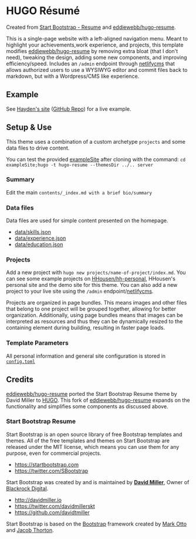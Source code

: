 # HUGO Résumé

Created from [Start Bootstrap - Resume](https://startbootstrap.com/themes/resume/) and [eddiewebb/hugo-resume](https://github.com/eddiewebb/hugo-resume).

This is a single-page website with a left-aligned navigation menu. Meant to highlight your achievements,work experience, and projects, this template modifies [eddiewebb/hugo-resume](https://github.com/eddiewebb/hugo-resume) by removing extra bloat (that I don't need), tweaking the design, adding some new components, and improving efficiency/speed. Includes an `/admin` endpoint through [netlifycms](https://www.netlifycms.org/) that allows authorized users to use a WYSIWYG editor and commit files back to markdown, but with a Wordpress/CMS like experience.

## Example

See [Hayden's site](https://haydenhousen.com) ([GitHub Repo](https://github.com/HHousen/hh-personal)) for a live example.

## Setup & Use

This theme uses a combination of a custom archetype `projects` and some data files to drive content.

You can test the provided [exampleSite](exampleSite) after cloning with the command:
`cd exampleSite;hugo -t hugo-resume --themesDir ../.. server`

### Summary
Edit the main `contents/_index.md with a brief bio/summary`

### Data files
Data files are used for simple content presented on the homepage.

- [data/skills.json](https://github.com/HHousen/hh-personal/blob/master/data/skills.json)
- [data/experience.json](https://github.com/HHousen/hh-personal/blob/master/data/experience.json)
- [data/education.json](https://github.com/HHousen/hh-personal/blob/master/data/education.json)

### Projects

Add a new project with `hugo new projects/name-of-project/index.md`. You can see some example projects on [HHousen/hh-personal](https://github.com/HHousen/hh-personal/tree/master/content/projects), HHousen's personal site and the demo site for this theme. You can also add a new project to your live site using the `/admin` endpoint/[netlifycms](https://www.netlifycms.org/).

Projects are organized in page bundles. This means images and other files that belong to one project will be grouped together, allowing for better organization. Additionally, using page bundles means that images can be interpreted as resources and thus they can be dynamically resized to the containing element during building, resulting in faster page loads.

### Template Parameters

All personal information and general site configuration is stored in [`config.toml`](https://github.com/HHousen/hh-personal/blob/master/config.toml)

## Credits

[eddiewebb/hugo-resume](https://github.com/eddiewebb/hugo-resume) ported the Start Bootstrap Resume theme by David Miller to [HUGO](https://gohugo.io/). This fork of [eddiewebb/hugo-resume](https://github.com/eddiewebb/hugo-resume) expands on the functionality and simplifies some components as discussed above.

### Start Bootstrap Resume

Start Bootstrap is an open source library of free Bootstrap templates and themes. All of the free templates and themes on Start Bootstrap are released under the MIT license, which means you can use them for any purpose, even for commercial projects.

* https://startbootstrap.com
* https://twitter.com/SBootstrap

Start Bootstrap was created by and is maintained by **[David Miller](http://davidmiller.io/)**, Owner of [Blackrock Digital](http://blackrockdigital.io/).

* http://davidmiller.io
* https://twitter.com/davidmillerskt
* https://github.com/davidtmiller

Start Bootstrap is based on the [Bootstrap](http://getbootstrap.com/) framework created by [Mark Otto](https://twitter.com/mdo) and [Jacob Thorton](https://twitter.com/fat).
